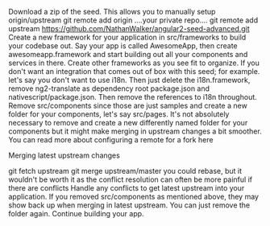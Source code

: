 Download a zip of the seed. This allows you to manually setup origin/upstream
git remote add origin ....your private repo....
git remote add upstream https://github.com/NathanWalker/angular2-seed-advanced.git
Create a new framework for your application in src/frameworks to build your codebase out. Say your app is called AwesomeApp, then create awesomeapp.framework and start building out all your components and services in there. Create other frameworks as you see fit to organize.
If you don't want an integration that comes out of box with this seed; for example. let's say you don't want to use i18n. Then just delete the i18n.framework, remove ng2-translate as dependency root package.json and nativescript/package.json. Then remove the references to i18n throughout.
Remove src/components since those are just samples and create a new folder for your components, let's say src/pages. It's not absolutely necessary to remove and create a new differently named folder for your components but it might make merging in upstream changes a bit smoother.
You can read more about configuring a remote for a fork here

Merging latest upstream changes

git fetch upstream
git merge upstream/master you could rebase, but it wouldn't be worth it as the conflict resolution can often be more painful if there are conflicts
Handle any conflicts to get latest upstream into your application. If you removed src/components as mentioned above, they may show back up when merging in latest upstream. You can just remove the folder again.
Continue building your app.
